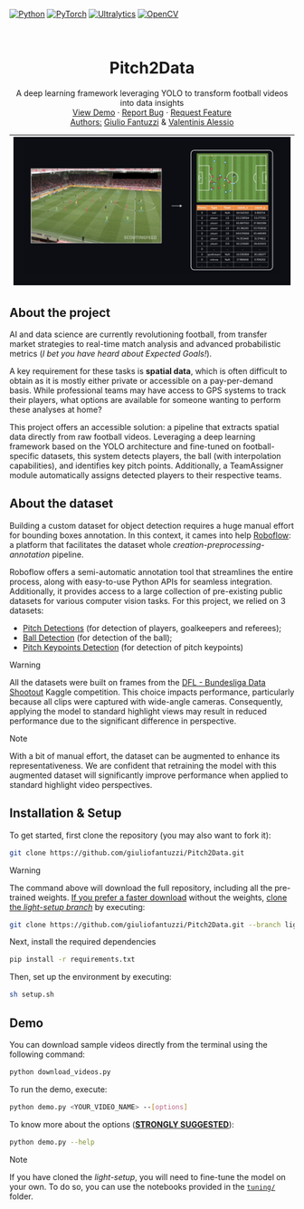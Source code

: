 <!-------------------------------------------------------------------------------------->
<!-- REPO STATS and MAIN LIBRARIES -->

[![Python][python-shield]][python-url]
[![PyTorch][pytorch-shield]][pytorch-url]
[![Ultralytics][ultralytics-shield]][ultralytics-url]
[![OpenCV][opencv-shield]][opencv-url]

<!-------------------------------------------------------------------------------------->
<!-- PROJECT LOGO -->
<br />
<div align="center">
<h1 align="center">Pitch2Data</h1>
  <p align="center">
    A deep learning framework leveraging YOLO to transform football videos into data insights
    <br />
    <a href="./demo.py">View Demo</a>
    ·
    <a href="https://github.com/giuliofantuzzi/HMMFootballTactics/issues">Report Bug</a>
    ·
    <a href="https://github.com/giuliofantuzzi/Pitch2Data/issues">Request Feature</a>
    <br />
    <u>Authors:</u> <a href="https://github.com/giuliofantuzzi/">Giulio Fantuzzi</a> & <a href="https://github.com/valentinisalessio/">Valentinis Alessio</a>
</p>
</div>

| ![Video Demo](assets/project_scheme.png) |
|:------------------------------------------:|
<!-------------------------------------------------------------------------------------->
<!-- ABOUT THE PROJECT -->

## About the project
AI and data science are currently revolutioning football, from transfer market strategies to real-time match analysis and advanced probabilistic metrics (*I bet you have heard about Expected Goals!*). 

A key requirement for these tasks is **spatial data**, which is often difficult to obtain as it is mostly either private or accessible on a pay-per-demand basis. While professional teams may have access to GPS systems to track their players, what options are available for someone wanting to perform these analyses at home?

This project offers an accessible solution: a pipeline that extracts spatial data directly from raw football videos. Leveraging a deep learning framework based on the YOLO architecture and fine-tuned on football-specific datasets, this system detects players, the ball (with interpolation capabilities), and identifies key pitch points. Additionally, a TeamAssigner module automatically assigns detected players to their respective teams.
<!-------------------------------------------------------------------------------------->
<!-- ABOUT THE DATASETS -->

## About the dataset

Building a custom dataset for object detection requires a huge manual effort for bounding boxes annotation. In this context, it cames into help [Roboflow](https://github.com/roboflow): a platform that facilitates the dataset whole *creation-preprocessing-annotation* pipeline.

Roboflow offers a semi-automatic annotation tool that streamlines the entire process, along with easy-to-use Python APIs for seamless integration. Additionally, it provides access to a large collection of pre-existing public datasets for various computer vision tasks. For this project, we relied on 3 datasets:

- [Pitch Detections](https://universe.roboflow.com/roboflow-jvuqo/football-players-detection-3zvbc/dataset/11) (for detection of players, goalkeepers and referees);
- [Ball Detection](https://universe.roboflow.com/roboflow-jvuqo/football-ball-detection-rejhg/dataset/2) (for detection of the ball);
- [Pitch Keypoints Detection](https://universe.roboflow.com/roboflow-jvuqo/football-field-detection-f07vi/dataset/15) (for detection of pitch keypoints)

> [!WARNING]
> All the datasets were built on frames from the [DFL - Bundesliga Data Shootout](https://www.kaggle.com/datasets/alejopaullier/dfl-clips) Kaggle competition. This choice impacts performance, particularly because all clips were captured with wide-angle cameras. Consequently, applying the model to standard highlight views may result in reduced performance due to the significant difference in perspective.

> [!NOTE]
> With a bit of manual effort, the dataset can be augmented to enhance its representativeness. We are confident that retraining the model with this augmented dataset will significantly improve performance when applied to standard highlight video perspectives.

<!-------------------------------------------------------------------------------------->

<!-- INSTALLATION & SETUP -->

## Installation & Setup

To get started, first clone the repository (you may also want to fork it):

```bash
git clone https://github.com/giuliofantuzzi/Pitch2Data.git
```
> [!WARNING]
> The command above will download the full repository, including all the pre-trained weights. <u>If you prefer a faster download</u> without the weights, <u>clone the *light-setup branch*</u> by executing:
>  ```bash
>  git clone https://github.com/giuliofantuzzi/Pitch2Data.git --branch light-setup --single-branch --depth 1
>  ```


Next, install the required dependencies

```bash
pip install -r requirements.txt
```

Then, set up the environment by executing:

```bash
sh setup.sh
```

<!-------------------------------------------------------------------------------------->

<!-- DEMO -->

## Demo

You can download sample videos directly from the terminal using the following command:

```bash
python download_videos.py
```

To run the demo, execute:

```bash
python demo.py <YOUR_VIDEO_NAME> --[options] 
```
To know more about the options (<u>**STRONGLY SUGGESTED**</u>):

```bash
python demo.py --help
```

> [!NOTE]
> If you have cloned the *light-setup*, you will need to fine-tune the model on your own. To do so, you can use the notebooks provided in the [`tuning/`](tuning/) folder. 
<!-------------------------------------------------------------------------------------->

<!-- SHIELDS and URLS -->
[forks-shield]: https://img.shields.io/github/forks/giuliofantuzzi/Pitch2Data.svg?style=for-the-badge
[forks-url]: https://github.com/giuliofantuzzi/Pitch2Data/network/members
[stars-shield]: https://img.shields.io/github/stars/giuliofantuzzi/Pitch2Data.svg?style=for-the-badge
[stars-url]: https://github.com/giuliofantuzzi/Pitch2Data/stargazers
[issues-shield]: https://img.shields.io/github/issues/giuliofantuzzi/Pitch2Data.svg?style=for-the-badge
[issues-url]: https://github.com/giuliofantuzzi/parallel-quicksort-algorithms/issues
[license-shield]: https://img.shields.io/github/license/giuliofantuzzi/Pitch2Data.svg?style=for-the-badge
[license-url]: https://github.com/tallone/giuliofantuzzi/Pitch2Data/blob/master/LICENSE
[linkedin-shield]: https://img.shields.io/badge/-LinkedIn-blue?style=for-the-badge&logo=linkedin&logoColor=white&colorB=0077B5
[linkedin-url]: https://linkedin.com/in/giuliofantuzzi
[gmail-shield]: https://img.shields.io/badge/-Gmail-red?style=for-the-badge&logo=gmail&logoColor=white&colorB=red
[gmail-url]: mailto:giulio.fantuzzi01@gmail.com
[python-shield]: https://img.shields.io/badge/Python-Python?style=for-the-badge&logo=Python&logoColor=%23FECC00&color=%233776AB
[python-url]: https://www.python.org/
[pytorch-shield]: https://img.shields.io/badge/PyTorch-PyTorch?style=for-the-badge&logo=PyTorch&logoColor=white&color=orange
[pytorch-url]: https://www.pytorch.org/
[opencv-shield]: https://img.shields.io/badge/OpenCV-OpenCV?style=for-the-badge&logo=OpenCV&logoColor=white&color=%46E770
[opencv-url]: https://www.opencv.org/
[ultralytics-shield]: https://img.shields.io/badge/Ultralytics-Ultralytics?style=for-the-badge&logo=Ultralytics&logoColor=white&color=darkviolet
[ultralytics-url]: https://www.ultralytics.com/

<!-------------------------------------------------------------------------------------->


